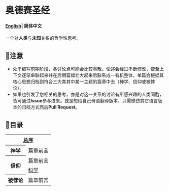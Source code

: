 # 奥德赛圣经

#### [English](README.md)| 简体中文

一个对**人类**与**未知**关系的哲学性思考。

## 📌注意

- 处于编写前期阶段，各讨论点可能会比较零散。论述会经过不断修改，使至上下文逐渐串联起来并在后期篇幅壮大起来后联系成一有机整体。单篇会根据其核心思想归档到符合三大类其中某一主题的篇章中去（神学、信仰或被悖论）。
- 如果也引发了您相关的思考，亦是对这一关系的讨论有所感兴趣的人类同胞，皆可通过**Issue**参与进来。或是想给自己母语翻译版本，只需模仿其它语言版本的归档方式然后**Pull Request**。

## 🧭目录

<table>
    <tr>
        <th colspan="2"><a href="Preface\preface-zh_cn.md">总序</a></th>
    </tr>
    <tr>
    	<th>神学</th>
        <td>篇章前言</td>
    </tr>
    <tr>
    	<th rowspan="2">信仰</th>
        <td>篇章前言</td>
    </tr>
    <tr>
    	<td><a href="Belief\science-zh_cn.md">科学</a></td>
    </tr>
    <tr>
    	<th>被悖论</th>
        <td>篇章前言</td>
    </tr>
</table>

